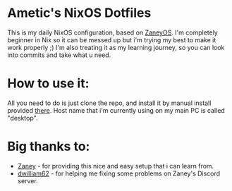 # Ametic's NixOS Dotfiles

This is my daily NixOS configuration, based on [ZaneyOS](https://gitlab.com/Zaney/zaneyos).
I'm completely beginner in Nix so it can be messed up but i'm trying my best to make it work properly ;)
I'm also treating it as my learning journey, so you can look into commits and take what u need.

# How to use it:

All you need to do is just clone the repo, and install it by manual install provided [there](https://gitlab.com/Zaney/zaneyos).
Host name that i'm currently using on my main PC is called "desktop".

# Big thanks to:

- [Zaney](https://gitlab.com/Zaney) - for providing this nice and easy setup that i can learn from.
- [dwilliam62](https://gitlab.com/dwilliam62) - for helping me fixing some problems on Zaney's Discord server.